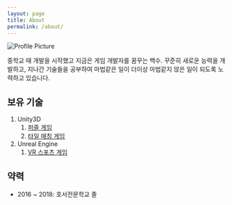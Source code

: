 ```yaml
---
layout: page
title: About
permalink: /about/
---
```


<img src="{{ site.baseurl }}/assets/profile-placeholder.gif" title="Profile Picture" class="profile">

중학교 때 개발을 시작했고 지금은 게임 개발자를 꿈꾸는 백수. 
꾸준히 새로운 능력을 개발하고, 지나간 기술들을 공부하여 마법같은 일이 더이상 마법같지 않은 일이 되도록 노력하고 있습니다.

## 보유 기술

1. Unity3D
    1. [퍼즐 게임](https://kosmes.github.io/portfolio/2019/02/22/junkulet.html)
    1. [타일 매칭 게임](https://kosmes.github.io/portfolio/2019/02/22/8bit.ch.html)
1. Unreal Engine
    1. [VR 스포츠 게임](https://kosmes.github.io/portfolio/2019/03/04/vr-sport.html)

## 약력

 * 2016 ~ 2018: 호서전문학교 졸
